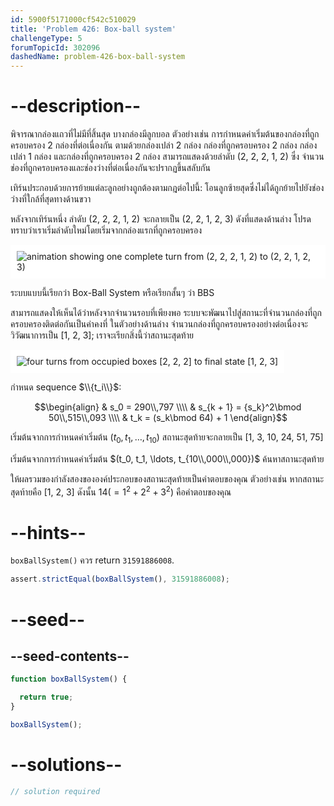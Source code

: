 ```yaml
---
id: 5900f5171000cf542c510029
title: 'Problem 426: Box-ball system'
challengeType: 5
forumTopicId: 302096
dashedName: problem-426-box-ball-system
---
```


# --description--

พิจารณากล่องแถวที่ไม่มีที่สิ้นสุด บางกล่องมีลูกบอล ตัวอย่างเช่น การกำหนดค่าเริ่มต้นของกล่องที่ถูกครอบครอง 2 กล่องที่ต่อเนื่องกัน ตามด้วยกล่องเปล่า 2 กล่อง กล่องที่ถูกครอบครอง 2 กล่อง กล่องเปล่า 1 กล่อง และกล่องที่ถูกครอบครอง 2 กล่อง สามารถแสดงด้วยลำดับ (2, 2, 2, 1, 2) ซึ่ง จำนวนช่องที่ถูกครอบครองและช่องว่างที่ต่อเนื่องกันจะปรากฏขึ้นสลับกัน

เทิร์นประกอบด้วยการย้ายแต่ละลูกอย่างถูกต้องตามกฎต่อไปนี้: โอนลูกซ้ายสุดซึ่งไม่ได้ถูกย้ายไปยังช่องว่างที่ใกล้ที่สุดทางด้านขวา

หลังจากเทิร์นหนึ่ง ลำดับ (2, 2, 2, 1, 2) จะกลายเป็น (2, 2, 1, 2, 3) ดังที่แสดงด้านล่าง โปรดทราบว่าเราเริ่มลำดับใหม่โดยเริ่มจากกล่องแรกที่ถูกครอบครอง

<img class="img-responsive center-block" alt="animation showing one complete turn from (2, 2, 2, 1, 2) to (2, 2, 1, 2, 3)" src="https://cdn.freecodecamp.org/curriculum/project-euler/box-ball-system-1.gif" style="background-color: white; padding: 10px;">

ระบบแบบนี้เรียกว่า Box-Ball System หรือเรียกสั้นๆ ว่า BBS

สามารถแสดงให้เห็นได้ว่าหลังจากจำนวนรอบที่เพียงพอ ระบบจะพัฒนาไปสู่สถานะที่จำนวนกล่องที่ถูกครอบครองติดต่อกันเป็นค่าคงที่ ในตัวอย่างด้านล่าง จำนวนกล่องที่ถูกครอบครองอย่างต่อเนื่องจะวิวัฒนาการเป็น [1, 2, 3]; เราจะเรียกสิ่งนี้ว่าสถานะสุดท้าย

<img class="img-responsive center-block" alt="four turns from occupied boxes [2, 2, 2] to final state [1, 2, 3]" src="https://cdn.freecodecamp.org/curriculum/project-euler/box-ball-system-2.gif" style="background-color: white; padding: 10px;">

กำหนด sequence $\\{t_i\\}$:

$$\begin{align}
  & s_0 = 290\\,797 \\\\
  & s_{k + 1} = {s_k}^2\bmod 50\\,515\\,093 \\\\
  & t_k = (s_k\bmod 64) + 1
\end{align}$$

เริ่มต้นจากการกำหนดค่าเริ่มต้น $(t_0, t_1, \ldots, t_{10})$ สถานะสุดท้ายจะกลายเป็น [1, 3, 10, 24, 51, 75]

เริ่มต้นจากการกำหนดค่าเริ่มต้น $(t_0, t_1, \ldots, t_{10\\,000\\,000})$ ค้นหาสถานะสุดท้าย

ให้ผลรวมของกำลังสองขององค์ประกอบของสถานะสุดท้ายเป็นคำตอบของคุณ ตัวอย่างเช่น หากสถานะสุดท้ายคือ [1, 2, 3] ดังนั้น $14 (= 1^2 + 2^2 + 3^2)$ คือคำตอบของคุณ

# --hints--

`boxBallSystem()` ควร return `31591886008`.

```js
assert.strictEqual(boxBallSystem(), 31591886008);
```

# --seed--

## --seed-contents--

```js
function boxBallSystem() {

  return true;
}

boxBallSystem();
```

# --solutions--

```js
// solution required
```
